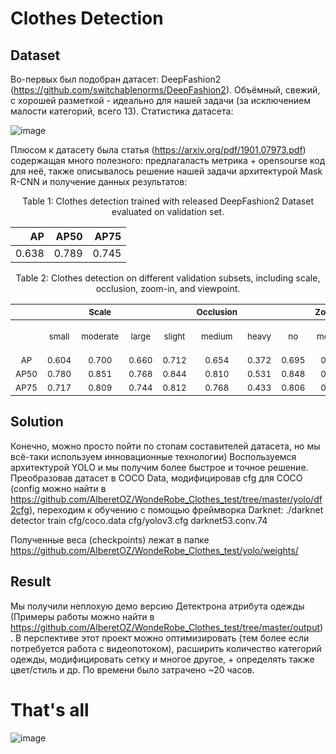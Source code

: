 # Clothes Detection

## Dataset

Во-первых был подобран датасет: DeepFashion2 (https://github.com/switchablenorms/DeepFashion2). Объёмный, свежий, с хорошей разметкой - идеально для нашей задачи (за исключением малости категорий, всего 13). Статистика датасета:

![image](https://github.com/switchablenorms/DeepFashion2/blob/master/images/statistics_all.jpg)

Плюсом к датасету была статья (https://arxiv.org/pdf/1901.07973.pdf) содержащая много полезного: предлагаласть метрика + opensourse код для неё, также описывалось решение нашей задачи архитектурой Mask R-CNN и получение данных результатов:

<p align='center'>Table 1: Clothes detection trained with released DeepFashion2 Dataset evaluated on validation set.</p>

| AP | AP50 | AP75 | 
|---:|---:|---:|
|0.638|0.789|0.745|

<p align='center'>Table 2: Clothes detection on different validation subsets, including scale, occlusion, zoom-in, and viewpoint.</p>

|||<sub>Scale|||<sub>Occlusion|||<sub>Zoom_in|||<sub>Viewpoint||<sub>Overall|
|:----:|:---:|:---:|:---:|:---:|:---:|:---:|:---:|:---:|:---:|:---:|:---:|:---:|:---:|
||<sub>small|<sub>moderate|<sub>large|<sub>slight|<sub>medium|<sub>heavy|<sub>no|<sub>medium|<sub>large|<sub>no wear|<sub>frontal|<sub>side or back||
|<sub>AP|<sub>0.604|<sub>0.700|<sub>0.660|<sub>0.712|<sub>0.654|<sub>0.372|<sub>0.695|<sub>0.629|<sub>0.466|<sub>0.624|<sub>0.681|<sub>0.641|<sub>0.667|
|<sub>AP50|<sub>0.780|<sub>0.851|<sub>0.768|<sub>0.844|<sub>0.810|<sub>0.531|<sub>0.848|<sub>0.755|<sub>0.563|<sub>0.713|<sub>0.832|<sub>0.796|<sub>0.814|
|<sub>AP75|<sub>0.717|<sub>0.809|<sub>0.744|<sub>0.812|<sub>0.768|<sub>0.433|<sub>0.806|<sub>0.718|<sub>0.525|<sub>0.688|<sub>0.791|<sub>0.744|<sub>0.773

## Solution

Конечно, можно просто пойти по стопам составителей датасета, но мы всё-таки используем инновационные технологии) Воспользуемcя архитектурой YOLO и мы получим более быстрое и точное решение.
Преобразовав датасет в COCO Data, модифицировав cfg для COCO (config можно найти в https://github.com/AlberetOZ/WondeRobe_Clothes_test/tree/master/yolo/df2cfg), переходим к обучению с помощью фреймворка Darknet:
./darknet detector train cfg/coco.data cfg/yolov3.cfg darknet53.conv.74

Полученные веса (checkpoints) лежат в папке https://github.com/AlberetOZ/WondeRobe_Clothes_test/yolo/weights/

## Result

Мы получили неплохую демо версию Детектрона атрибута одежды (Примеры работы можно найти в https://github.com/AlberetOZ/WondeRobe_Clothes_test/tree/master/output). В перспективе этот проект можно оптимизировать (тем более если потребуется работа с видеопотоком), расширить количество категорий одежды, модифицировать сетку и многое другое, + определять также цвет/стиль и др. По времени было затрачено ~20 часов. 

# That's all
![image](https://github.com/AlberetOZ/WondeRobe_Clothes_test/tree/master/output/result.jpg)
